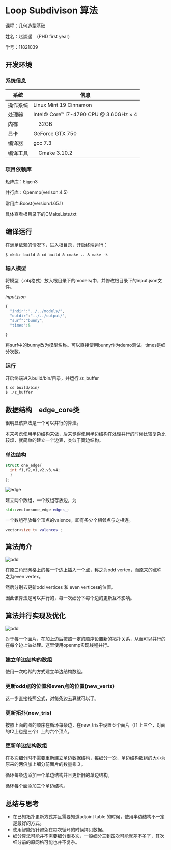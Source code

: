 # Loop Subdivison 算法
课程：几何造型基础

姓名：赵崇遥　（PHD first year)

学号：11821039
## 开发环境
### 系统信息
系统 | 信息
------------ | ------------- 
操作系统 | Linux Mint 19 Cinnamon 
处理器 | Intel© Core™ i7-4790 CPU @ 3.60GHz × 4
内存　|　32GB
显卡　| GeForce GTX 750
编译器　| gcc 7.3
编译工具 |　Cmake 3.10.2
### 项目依赖库

矩阵库：Eigen3

并行库：Openmp(verison:4.5)

常用库:Boost(version:1.65.1)

具体查看根目录下的CMakeLists.txt

## 编译运行
在满足依赖的情况下，进入根目录，开启终端运行：
```
$ mkdir build & cd build & cmake .. & make -k
```
### 输入模型
将模型（.obj格式）放入根目录下的models/中，并修改根目录下的input.json文件。

*input.json*
```javascript
{
  "indir":"../../models/",
  "outdir":"../../output/",
  "surf":"bunny",
  "times":5
  
}
```
将surf中的bunny改为模型名称。可以直接使用bunny作为demo测试。times是细分次数。
### 运行
开启终端进入build/bin/目录，并运行./z_buffer
```bash
$ cd build/bin/
$ ./z_buffer
```
## 数据结构　edge_core类
很明显该算法是一个可以并行的算法。

本来考虑使用半边结构来做，后来觉得使用半边结构在处理并行的时候比较复杂比较烦，就简单的建立一个边表，类似于翼边结构。
### 单边结构
```c++
struct one_edge{
  int f1,f2,v1,v2,v3,v4;
  }
};
```
![edge](/home/zcy/Documents/projects/loop_subdivision/edge_small.png)

建立两个数组，一个数组存放边，为
```c++
std::vector<one_edge edges_;
```
一个数组存放每个顶点的valence，即有多少个相邻点与之相连。
```C++
vector<size_t> valences_;
```

## 算法简介
![odd](/home/zcy/Documents/projects/loop_subdivision/oddeven.png)

在原三角形网格上的每一个边上插入一个点，称之为odd vertex，而原来的点称之为even vertex。

然后分别去更新odd vertices 和 even vertices的位置。

因此该算法是可以并行的，每一次细分下每个边的更新互不影响。

## 算法并行实现及优化
![odd](/home/zcy/Documents/projects/loop_subdivision/struct.png)

对于每一个面片，在加上边后按照一定的顺序设置新的拓扑关系，从而可以并行的在每个边上做处理。这里使用openmp实现线程并行。
### 建立单边结构的数组
使用一次哈希的方式建立单边结构数组。
### 更新odd点的位置和even点的位置(new_verts)
这一步直接按照公式，对每条边去算就可以了。
### 更新拓扑(new_tris)
按照上面的图的顺序在循环每条边，在new_tris中设置６个面片（f1 上三个，对面的f2上也是三个）上的六个顶点。
### 更新单边结构数组
在多次细分时不需要重新建立单边数据结构，每细分一次，单边结构数组的大小为原来的两倍加上细分前面片的数量乘３。

循环每条边添加一个单边结构并且更新旧的单边结构。

循环每个面添加三个单边结构。

## 总结与思考
- 在已知拓扑更新方式并且需要知道adjoint table 的时候，使用半边结构不一定是最好的方式。
- 使用智能指针避免在每次循环的时候拷贝数据。
- 细分算法可能并不需要细分很多次，一般细分三到四次可能就差不多了，其次细分前的原网格可能也并不复杂。


